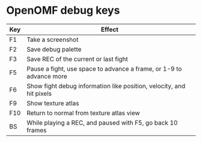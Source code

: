 # OpenOMF debug keys

| Key | Effect                                                                |
|-----|-----------------------------------------------------------------------|
| F1  | Take a screenshot                                                     |
| F2  | Save debug palette                                                    |
| F3  | Save REC of the current or last fight                                 |
| F5  | Pause a fight, use space to advance a frame, or 1-9 to advance more   |
| F6  | Show fight debug information like position, velocity, and hit pixels  |
| F9  | Show texture atlas                                                    |
| F10 | Return to normal from texture atlas view                              |
| BS  | While playing a REC, and paused with F5, go back 10 frames            |
